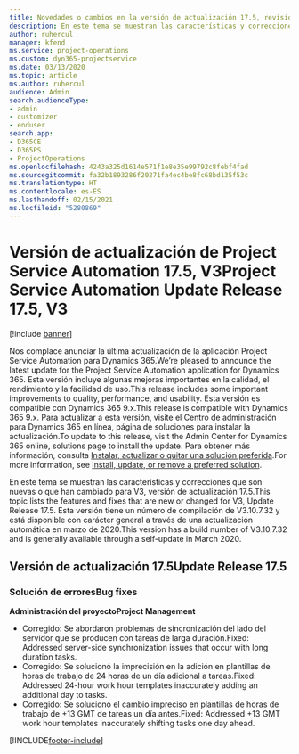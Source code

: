 ```yaml
---
title: Novedades o cambios en la versión de actualización 17.5, revisión, V3, de Project Service Automation
description: En este tema se muestran las características y correcciones que están disponibles en la versión de actualización 17.5, V3, de Project Service Automation.
author: ruhercul
manager: kfend
ms.service: project-operations
ms.custom: dyn365-projectservice
ms.date: 03/13/2020
ms.topic: article
ms.author: ruhercul
audience: Admin
search.audienceType:
- admin
- customizer
- enduser
search.app:
- D365CE
- D365PS
- ProjectOperations
ms.openlocfilehash: 4243a325d1614e571f1e8e35e99792c8febf4fad
ms.sourcegitcommit: fa32b1893286f20271fa4ec4be8fc68bd135f53c
ms.translationtype: HT
ms.contentlocale: es-ES
ms.lasthandoff: 02/15/2021
ms.locfileid: "5280869"
---
```

# <a name="project-service-automation-update-release-175-v3"></a><span data-ttu-id="2dfa5-103">Versión de actualización de Project Service Automation 17.5, V3</span><span class="sxs-lookup"><span data-stu-id="2dfa5-103">Project Service Automation Update Release 17.5, V3</span></span>

[!include [banner](../includes/psa-now-project-operations.md)]

<span data-ttu-id="2dfa5-104">Nos complace anunciar la última actualización de la aplicación Project Service Automation para Dynamics 365.</span><span class="sxs-lookup"><span data-stu-id="2dfa5-104">We’re pleased to announce the latest update for the Project Service Automation application for Dynamics 365.</span></span> <span data-ttu-id="2dfa5-105">Esta versión incluye algunas mejoras importantes en la calidad, el rendimiento y la facilidad de uso.</span><span class="sxs-lookup"><span data-stu-id="2dfa5-105">This release includes some important improvements to quality, performance, and usability.</span></span>  <span data-ttu-id="2dfa5-106">Esta versión es compatible con Dynamics 365 9.x.</span><span class="sxs-lookup"><span data-stu-id="2dfa5-106">This release is compatible with Dynamics 365 9.x.</span></span> <span data-ttu-id="2dfa5-107">Para actualizar a esta versión, visite el Centro de administración para Dynamics 365 en línea, página de soluciones para instalar la actualización.</span><span class="sxs-lookup"><span data-stu-id="2dfa5-107">To update to this release, visit the Admin Center for Dynamics 365 online, solutions page to install the update.</span></span> <span data-ttu-id="2dfa5-108">Para obtener más información, consulta [Instalar, actualizar o quitar una solución preferida](https://docs.microsoft.com/power-platform/admin/install-remove-preferred-solution).</span><span class="sxs-lookup"><span data-stu-id="2dfa5-108">For more information, see [Install, update, or remove a preferred solution](https://docs.microsoft.com/power-platform/admin/install-remove-preferred-solution).</span></span>

<span data-ttu-id="2dfa5-109">En este tema se muestran las características y correcciones que son nuevas o que han cambiado para V3, versión de actualización 17.5.</span><span class="sxs-lookup"><span data-stu-id="2dfa5-109">This topic lists the features and fixes that are new or changed for V3, Update Release 17.5.</span></span> <span data-ttu-id="2dfa5-110">Esta versión tiene un número de compilación de V3.10.7.32 y está disponible con carácter general a través de una actualización automática en marzo de 2020.</span><span class="sxs-lookup"><span data-stu-id="2dfa5-110">This version has a build number of V3.10.7.32 and is generally available through a self-update in March 2020.</span></span>


## <a name="update-release-175"></a><span data-ttu-id="2dfa5-111">Versión de actualización 17.5</span><span class="sxs-lookup"><span data-stu-id="2dfa5-111">Update Release 17.5</span></span>

### <a name="bug-fixes"></a><span data-ttu-id="2dfa5-112">Solución de errores</span><span class="sxs-lookup"><span data-stu-id="2dfa5-112">Bug fixes</span></span>


<span data-ttu-id="2dfa5-113">**Administración del proyecto**</span><span class="sxs-lookup"><span data-stu-id="2dfa5-113">**Project Management**</span></span>

- <span data-ttu-id="2dfa5-114">Corregido: Se abordaron problemas de sincronización del lado del servidor que se producen con tareas de larga duración.</span><span class="sxs-lookup"><span data-stu-id="2dfa5-114">Fixed: Addressed server-side synchronization issues that occur with long duration tasks.</span></span>
- <span data-ttu-id="2dfa5-115">Corregido: Se solucionó la imprecisión en la adición en plantillas de horas de trabajo de 24 horas de un día adicional a tareas.</span><span class="sxs-lookup"><span data-stu-id="2dfa5-115">Fixed: Addressed 24-hour work hour templates inaccurately adding an additional day to tasks.</span></span>
- <span data-ttu-id="2dfa5-116">Corregido: Se solucionó el cambio impreciso en plantillas de horas de trabajo de +13 GMT de tareas un día antes.</span><span class="sxs-lookup"><span data-stu-id="2dfa5-116">Fixed: Addressed +13 GMT work hour templates inaccurately shifting tasks one day ahead.</span></span>



[!INCLUDE[footer-include](../includes/footer-banner.md)]